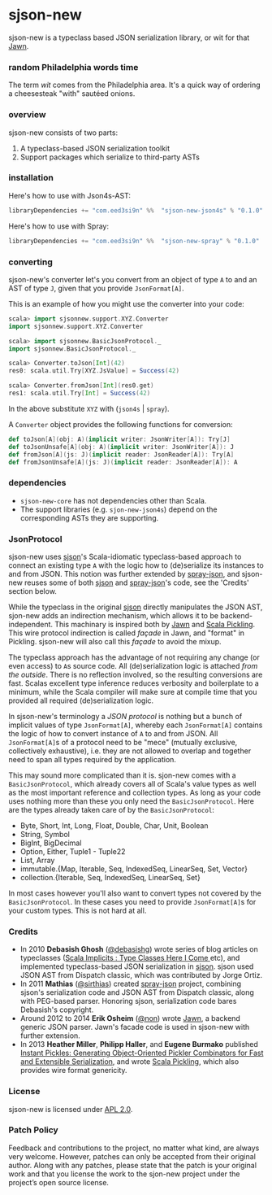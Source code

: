 sjson-new
=========

sjson-new is a typeclass based JSON serialization library, or wit for that [Jawn].

### random Philadelphia words time

The term *wit* comes from the Philadelphia area.
It's a quick way of ordering a cheesesteak "with" sautéed onions.

### overview

sjson-new consists of two parts:

1. A typeclass-based JSON serialization toolkit
2. Support packages which serialize to third-party ASTs

### installation

Here's how to use with Json4s-AST:

```scala
libraryDependencies += "com.eed3si9n" %%  "sjson-new-json4s" % "0.1.0"
```

Here's how to use with Spray:

```scala
libraryDependencies += "com.eed3si9n" %%  "sjson-new-spray" % "0.1.0"
```

### converting

sjson-new's converter let's you convert from an object of type `A` to
and an AST of type `J`, given that you provide `JsonFormat[A]`.

This is an example of how you might use the converter into your code:

```scala
scala> import sjsonnew.support.XYZ.Converter
import sjsonnew.support.XYZ.Converter

scala> import sjsonnew.BasicJsonProtocol._
import sjsonnew.BasicJsonProtocol._

scala> Converter.toJson[Int](42)
res0: scala.util.Try[XYZ.JsValue] = Success(42)

scala> Converter.fromJson[Int](res0.get)
res1: scala.util.Try[Int] = Success(42)
```

In the above substitute `XYZ` with (`json4s` | `spray`).

A `Converter` object provides the following functions for conversion:

```scala
def toJson[A](obj: A)(implicit writer: JsonWriter[A]): Try[J]
def toJsonUnsafe[A](obj: A)(implicit writer: JsonWriter[A]): J
def fromJson[A](js: J)(implicit reader: JsonReader[A]): Try[A]
def fromJsonUnsafe[A](js: J)(implicit reader: JsonReader[A]): A
```

### dependencies

- `sjson-new-core` has not dependencies other than Scala.
- The support libraries (e.g. `sjon-new-json4s`) depend on the corresponding ASTs they are supporting.

### JsonProtocol

sjson-new uses [sjson]'s Scala-idiomatic typeclass-based approach to connect an existing type `A` with the logic how
to (de)serialize its instances to and from JSON. This notion was further extended by [spray-json], and
sjson-new reuses some of both [sjson] and [spray-json]'s code, see the 'Credits' section below.

While the typeclass in the original [sjson] directly manipulates the JSON AST, sjon-new adds an indirection
mechanism, which allows it to be backend-independent. This machinary is inspired both by [Jawn] and [Scala Pickling].
This wire protocol indirection is called *façade* in Jawn, and "format" in Pickling.
sjson-new will also call this *façade* to avoid the mixup.

The typeclass approach has the advantage of not requiring any change (or even access) to `A`s source code. All (de)serialization
logic is attached *from the outside*. There is no reflection involved, so the resulting conversions are fast. Scalas
excellent type inference reduces verbosity and boilerplate to a minimum, while the Scala compiler will make sure at
compile time that you provided all required (de)serialization logic.

In sjson-new's terminology a *JSON protocol* is nothing but a bunch of implicit values of type `JsonFormat[A]`, whereby
each `JsonFormat[A]` contains the logic of how to convert instance of `A` to and from JSON. All `JsonFormat[A]`s of a
protocol need to be "mece" (mutually exclusive, collectively exhaustive), i.e. they are not allowed to overlap and
together need to span all types required by the application.

This may sound more complicated than it is.
sjon-new comes with a `BasicJsonProtocol`, which already covers all of Scala's value types as well as the most
important reference and collection types. As long as your code uses nothing more than these you only need the
`BasicJsonProtocol`. Here are the types already taken care of by the `BasicJsonProtocol`:

* Byte, Short, Int, Long, Float, Double, Char, Unit, Boolean
* String, Symbol
* BigInt, BigDecimal
* Option, Either, Tuple1 - Tuple22
* List, Array
* immutable.{Map, Iterable, Seq, IndexedSeq, LinearSeq, Set, Vector}
* collection.{Iterable, Seq, IndexedSeq, LinearSeq, Set}

In most cases however you'll also want to convert types not covered by the `BasicJsonProtocol`. In these cases you
need to provide `JsonFormat[A]`s for your custom types. This is not hard at all.

### Credits

- In 2010 **Debasish Ghosh** ([@debasishg]) wrote series of blog articles on typeclasses ([Scala Implicits : Type Classes Here I Come
][ghosh1] etc), and implemented typeclass-based JSON serialization in [sjson]. sjson used JSON AST from Dispatch classic, which was contributed by Jorge Ortiz.
- In 2011 **Mathias** ([@sirthias]) created [spray-json] project, combining sjson's serialization code and JSON AST from Dispatch classic, along with PEG-based parser. Honoring sjson, serialization code bares Debasish's copyright.
- Around 2012 to 2014 **Erik Osheim** ([@non]) wrote [Jawn], a backend generic JSON parser. Jawn's facade code is used in sjson-new with further extension.
- In 2013 **Heather Miller**, **Philipp Haller**, and **Eugene Burmako** published [Instant Pickles: Generating Object-Oriented Pickler Combinators for Fast and Extensible Serialization][millar1], and wrote [Scala Pickling], which also provides wire format genericity.

### License

sjson-new is licensed under [APL 2.0].

### Patch Policy

Feedback and contributions to the project, no matter what kind, are always very welcome.
However, patches can only be accepted from their original author.
Along with any patches, please state that the patch is your original work and that you license the work to the sjon-new project under the project’s open source license.

  [@debasishg]: https://github.com/debasishg/
  [@sirthias]: https://github.com/sirthias/
  [@non]: https://github.com/non/
  [ghosh1]: http://debasishg.blogspot.com/2010/06/scala-implicits-type-classes-here-i.html
  [millar1]: http://infoscience.epfl.ch/record/187787/files/oopsla-pickling_1.pdf
  [JSON]: http://json.org
  [repo.spray.io]: http://repo.spray.io
  [sjson]: https://github.com/debasishg/sjson
  [spray-json]: https://github.com/spray/spray-json
  [Databinder-Dispatch]: https://github.com/n8han/Databinder-Dispatch
  [APL 2.0]: http://www.apache.org/licenses/LICENSE-2.0
  [spray-user]: http://groups.google.com/group/spray-user
  [Jawn]: https://github.com/non/jawn
  [Scala Pickling]: https://github.com/scala/pickling
